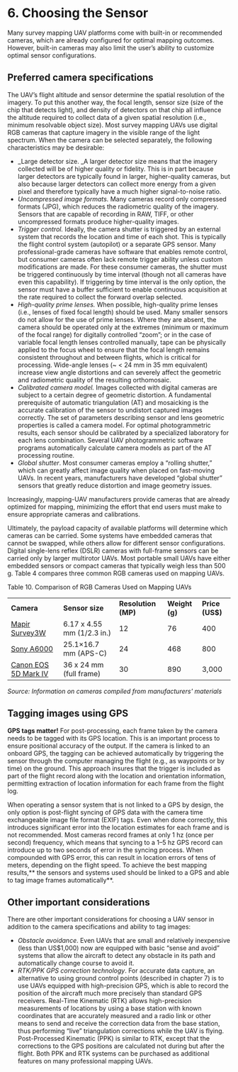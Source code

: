 # 6. Choosing the Sensor

Many survey mapping UAV platforms come with built-in or recommended cameras, which are already configured for optimal mapping outcomes. However, built-in cameras may also limit the user’s ability to customize optimal sensor configurations. 


## Preferred camera specifications

The UAV’s flight altitude and sensor determine the spatial resolution of the imagery. To put this another way, the focal length, sensor size (size of the chip that detects light), and density of detectors on that chip all influence the altitude required to collect data of a given spatial resolution (i.e., minimum resolvable object size). Most survey mapping UAVs use digital RGB cameras that capture imagery in the visible range of the light spectrum. When the camera can be selected separately, the following characteristics may be desirable:



*   _Large detector size. _A larger detector size means that the imagery collected will be of higher quality or fidelity. This is in part because larger detectors are typically found in larger, higher-quality cameras, but also because larger detectors can collect more energy from a given pixel and therefore typically have a much higher signal-to-noise ratio.
*   _Uncompressed image formats._ Many cameras record only compressed formats (JPG), which reduces the radiometric quality of the imagery. Sensors that are capable of recording in RAW, TIFF, or other uncompressed formats produce higher-quality images.
*   _Trigger control._ Ideally, the camera shutter is triggered by an external system that records the location and time of each shot. This is typically the flight control system (autopilot) or a separate GPS sensor. Many professional-grade cameras have software that enables remote control, but consumer cameras often lack remote trigger ability unless custom modifications are made. For these consumer cameras, the shutter must be triggered continuously by time interval (though not all cameras have even this capability). If triggering by time interval is the only option, the sensor must have a buffer sufficient to enable continuous acquisition at the rate required to collect the forward overlap selected.
*   _High-quality prime lenses._ When possible, high-quality prime lenses (i.e., lenses of fixed focal length) should be used. Many smaller sensors do not allow for the use of prime lenses. Where they are absent, the camera should be operated only at the extremes (minimum or maximum of the focal range) for digitally controlled “zoom”; or in the case of variable focal length lenses controlled manually, tape can be physically applied to the focus wheel to ensure that the focal length remains consistent throughout and between flights, which is critical for processing. Wide-angle lenses (~ < 24 mm in 35 mm equivalent) increase view angle distortions and can severely affect the geometric and radiometric quality of the resulting orthomosaic.
*   _Calibrated camera model._ Images collected with digital cameras are subject to a certain degree of geometric distortion. A fundamental prerequisite of automatic triangulation (AT) and mosaicking is the accurate calibration of the sensor to undistort captured images correctly. The set of parameters describing sensor and lens geometric properties is called a camera model. For optimal photogrammetric results, each sensor should be calibrated by a specialized laboratory for each lens combination. Several UAV photogrammetric software programs automatically calculate camera models as part of the AT processing routine.
*   _Global shutter_. Most consumer cameras employ a “rolling shutter,” which can greatly affect image quality when placed on fast-moving UAVs. In recent years, manufacturers have developed “global shutter” sensors that greatly reduce distortion and image geometry issues.

Increasingly, mapping-UAV manufacturers provide cameras that are already optimized for mapping, minimizing the effort that end users must make to ensure appropriate cameras and calibrations. 

Ultimately, the payload capacity of available platforms will determine which cameras can be carried. Some systems have embedded cameras that cannot be swapped, while others allow for different sensor configurations. Digital single-lens reflex (DSLR) cameras with full-frame sensors can be carried only by larger multirotor UAVs. Most portable small UAVs have either embedded sensors or compact cameras that typically weigh less than 500 g. Table 4 compares three common RGB cameras used on mapping UAVs.

Table 10. Comparison of RGB Cameras Used on Mapping UAVs


<table>
  <tr>
   <td><strong>Camera</strong>
   </td>
   <td><strong>Sensor size</strong>
   </td>
   <td><strong>Resolution (MP)</strong>
   </td>
   <td><strong>Weight (g)</strong>
   </td>
   <td><strong>Price (US$)</strong>
   </td>
  </tr>
  <tr>
   <td><a href="https://www.mapir.camera/collections/survey3">Mapir Survey3W</a>
   </td>
   <td>6.17 x 4.55 mm (1/2.3 in.)
   </td>
   <td>12 
   </td>
   <td>76 
   </td>
   <td>400
   </td>
  </tr>
  <tr>
   <td><a href="https://www.sony.com/electronics/interchangeable-lens-cameras/ilce-6000-body-kit">Sony A6000</a>
   </td>
   <td>25.1×16.7 mm (APS-C)
   </td>
   <td>24 
   </td>
   <td>468 
   </td>
   <td>800
   </td>
  </tr>
  <tr>
   <td><a href="https://www.usa.canon.com/internet/portal/us/home/products/details/cameras/dslr/eos-5d-mark-iv">Canon EOS 5D Mark IV</a>
   </td>
   <td>36 x 24 mm (full frame)
   </td>
   <td>30 
   </td>
   <td>890 
   </td>
   <td>3,000
   </td>
  </tr>
</table>


_Source: Information on cameras compiled from manufacturers' materials_


## Tagging images using GPS 

**GPS tags matter!** For post-processing, each frame taken by the camera needs to be tagged with its GPS location. This is an important process to ensure positional accuracy of the output. If the camera is linked to an onboard GPS, the tagging can be achieved automatically by triggering the sensor through the computer managing the flight (e.g., as waypoints or by time) on the ground. This approach insures that the trigger is included as part of the flight record along with the location and orientation information, permitting extraction of location information for each frame from the flight log. 

When operating a sensor system that is not linked to a GPS by design, the only option is post-flight syncing of GPS data with the camera time exchangeable image file format (EXIF) tags. Even when done correctly, this introduces significant error into the location estimates for each frame and is not recommended. Most cameras record frames at only 1 hz (once per second) frequency, which means that syncing to a 1–5 hz GPS record can introduce up to two seconds of error in the syncing process. When compounded with GPS error, this can result in location errors of tens of meters, depending on the flight speed. To achieve the best mapping results,** the sensors and systems used should be linked to a GPS and able to tag image frames automatically**.


## Other important considerations

There are other important considerations for choosing a UAV sensor in addition to the camera specifications and ability to tag images:

 



*   _Obstacle avoidance_. Even UAVs that are small and relatively inexpensive (less than US$1,000) now are equipped with basic “sense and avoid” systems that allow the aircraft to detect any obstacle in its path and automatically change course to avoid it.
*   _RTK/PPK GPS correction technology_. For accurate data capture, an alternative to using ground control points (described in chapter 7) is to use UAVs equipped with high-precision GPS, which is able to record the position of the aircraft much more precisely than standard GPS receivers. Real-Time Kinematic (RTK) allows high-precision measurements of locations by using a base station with known coordinates that are accurately measured and a radio link or other means to send and receive the correction data from the base station, thus performing “live” triangulation corrections while the UAV is flying. Post-Processed Kinematic (PPK) is similar to RTK, except that the corrections to the GPS positions are calculated not during but after the flight. Both PPK and RTK systems can be purchased as additional features on many professional mapping UAVs. 